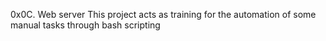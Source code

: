 0x0C. Web server
This project acts as training for the automation of some manual tasks through bash scripting
